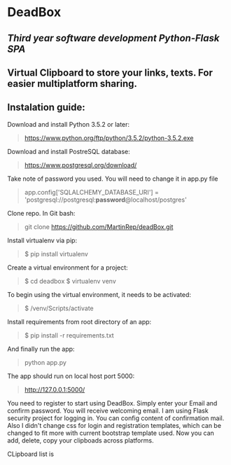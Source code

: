 # **DeadBox**

## *Third year software development Python-Flask SPA*

## Virtual Clipboard to store your links, texts. For easier multiplatform sharing.


## Instalation guide:
Download and install Python 3.5.2 or later:

> https://www.python.org/ftp/python/3.5.2/python-3.5.2.exe

Download and install PostreSQL database:

> https://www.postgresql.org/download/

Take note of password you used. You will need to change it in app.py file

> app.config['SQLALCHEMY_DATABASE_URI'] = 'postgresql://postgresql:**password**@localhost/postgres'

Clone repo. In Git bash: 

> git clone https://github.com/MartinRep/deadBox.git

Install virtualenv via pip:

> $ pip install virtualenv

Create a virtual environment for a project:

> $ cd deadbox
> $ virtualenv venv

To begin using the virtual environment, it needs to be activated:

> $  /venv/Scripts/activate

Install requirements from root directory of an app:

> $ pip install -r requirements.txt

And finally run the app:

> python app.py

The app should run on local host port 5000:

> http://127.0.0.1:5000/

You need to register to start using DeadBox. Simply enter your Email and confirm password.
You will receive welcoming email. I am using Flask security project for logging in. You can config content
of confirmation mail. Also I didn't change css for login and registration templates, which can be changed to fit more with
current bootstrap template used.
Now you can add, delete, copy your clipboads across platforms.

CLipboard list is 



